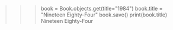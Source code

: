 >>> book = Book.objects.get(title="1984")
>>> book.title = "Nineteen Eighty-Four"
>>> book.save()
>>> print(book.title)
Nineteen Eighty-Four